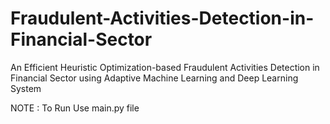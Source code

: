 # Fraudulent-Activities-Detection-in-Financial-Sector
An Efficient Heuristic Optimization-based Fraudulent Activities Detection in Financial Sector using Adaptive Machine Learning and Deep Learning System 

NOTE : To Run Use main.py file
